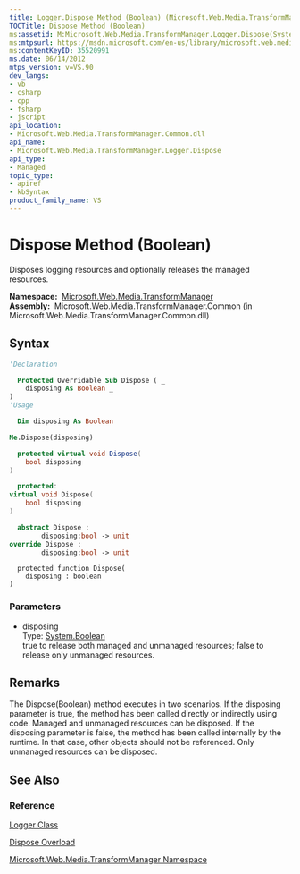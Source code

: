 ```yaml
---
title: Logger.Dispose Method (Boolean) (Microsoft.Web.Media.TransformManager)
TOCTitle: Dispose Method (Boolean)
ms:assetid: M:Microsoft.Web.Media.TransformManager.Logger.Dispose(System.Boolean)
ms:mtpsurl: https://msdn.microsoft.com/en-us/library/microsoft.web.media.transformmanager.logger.dispose(v=VS.90)
ms:contentKeyID: 35520991
ms.date: 06/14/2012
mtps_version: v=VS.90
dev_langs:
- vb
- csharp
- cpp
- fsharp
- jscript
api_location:
- Microsoft.Web.Media.TransformManager.Common.dll
api_name:
- Microsoft.Web.Media.TransformManager.Logger.Dispose
api_type:
- Managed
topic_type:
- apiref
- kbSyntax
product_family_name: VS
---
```


# Dispose Method (Boolean)

Disposes logging resources and optionally releases the managed resources.

**Namespace:**  [Microsoft.Web.Media.TransformManager](microsoft-web-media-transformmanager-namespace.md)  
**Assembly:**  Microsoft.Web.Media.TransformManager.Common (in Microsoft.Web.Media.TransformManager.Common.dll)

## Syntax

```vb
'Declaration

  Protected Overridable Sub Dispose ( _
    disposing As Boolean _
)
'Usage

  Dim disposing As Boolean

Me.Dispose(disposing)
```

```csharp
  protected virtual void Dispose(
    bool disposing
)
```

```cpp
  protected:
virtual void Dispose(
    bool disposing
)
```

``` fsharp
  abstract Dispose : 
        disposing:bool -> unit 
override Dispose : 
        disposing:bool -> unit 
```

```jscript
  protected function Dispose(
    disposing : boolean
)
```

### Parameters

  - disposing  
    Type: [System.Boolean](https://msdn.microsoft.com/library/a28wyd50)  
    true to release both managed and unmanaged resources; false to release only unmanaged resources.  

## Remarks

The Dispose(Boolean) method executes in two scenarios. If the disposing parameter is true, the method has been called directly or indirectly using code. Managed and unmanaged resources can be disposed. If the disposing parameter is false, the method has been called internally by the runtime. In that case, other objects should not be referenced. Only unmanaged resources can be disposed.

## See Also

### Reference

[Logger Class](logger-class-microsoft-web-media-transformmanager.md)

[Dispose Overload](logger-dispose-method-microsoft-web-media-transformmanager.md)

[Microsoft.Web.Media.TransformManager Namespace](microsoft-web-media-transformmanager-namespace.md)

